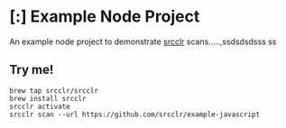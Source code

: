 # [:] Example Node Project

An example node project to demonstrate [srcclr](https://www.srcclr.com) scans.....,ssdsdsdsss
ss
## Try me!

```
brew tap srcclr/srcclr
brew install srcclr
srcclr activate
srcclr scan --url https://github.com/srcclr/example-javascript
```

